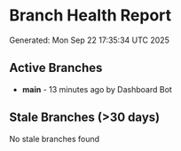 # Branch Health Report
Generated: Mon Sep 22 17:35:34 UTC 2025

## Active Branches
- **main** - 13 minutes ago by Dashboard Bot

## Stale Branches (>30 days)
No stale branches found
